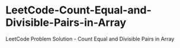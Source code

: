 # LeetCode-Count-Equal-and-Divisible-Pairs-in-Array
LeetCode Problem Solution - Count Equal and Divisible Pairs in Array
